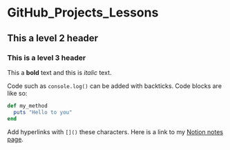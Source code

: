 # GitHub_Projects_Lessons

## This a level 2 header

### This is a level 3 header

This a **bold** text and this is _italic_ text.


Code such as `console.log()` can be added with backticks.
Code blocks are like so:

```ruby
def my_method
  puts "Hello to you"
end
```

Add hyperlinks with `[]()` these characters.
Here is a link to my [Notion notes page](https://jlander.notion.site/Code-Notes-1977ee631a3941b99a41b16aadd49a44).
